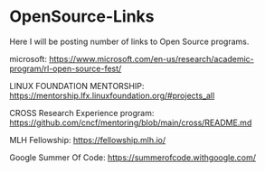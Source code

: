 # OpenSource-Links
Here I will be posting number of links to Open Source programs.

microsoft: https://www.microsoft.com/en-us/research/academic-program/rl-open-source-fest/

LINUX FOUNDATION MENTORSHIP: https://mentorship.lfx.linuxfoundation.org/#projects_all

CROSS Research Experience program: https://github.com/cncf/mentoring/blob/main/cross/README.md

MLH Fellowship: https://fellowship.mlh.io/

Google Summer Of Code: https://summerofcode.withgoogle.com/
